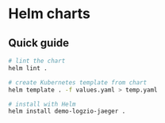# Helm charts

## Quick guide

```bash
# lint the chart
helm lint .

# create Kubernetes template from chart
helm template . -f values.yaml > temp.yaml

# install with Helm
helm install demo-logzio-jaeger .
```
